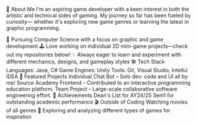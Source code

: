 🚀 About Me
I'm an aspiring game developer with a keen interest in both the artistic and technical sides of gaming. My journey so far has been fueled by curiosity— whether it's exploring new game genres or learning the latest in graphic programming.

🌟 Pursuing Computer Science with a focus on graphic and game development
🕹️ Love working on individual 2D mini-game projects—check out my repositories below!
💡 Always eager to learn and experiment with different mechanics, designs, and gameplay styles
🛠️ Tech Stack
Languages: Java, C#
Game Engines: Unity
Tools: Git, Visual Studio, IntelliJ IDEA
📌 Featured Projects
Individual Chat Bot – Solo dev: code and UI all by me!
Source Academy Frontend – Contributed to an interactive programming education platform.
Team Project – Large-scale collaborative software engineering effort.
🏅 Achievements
Dean's List for AY24/25 Sem1 for outstanding academic performance
🎬 Outside of Coding
Watching movies of all genres 🍿
Exploring and analyzing different types of games for inspiration